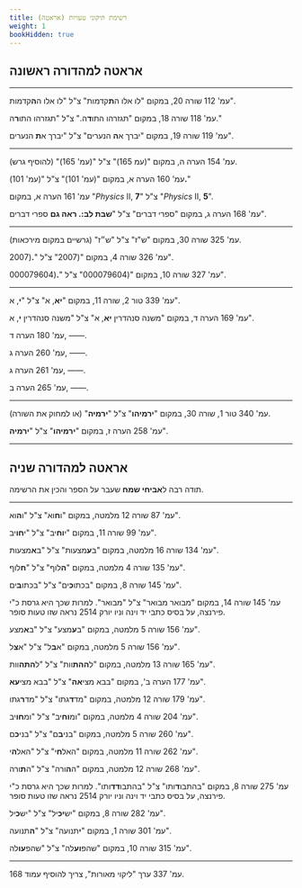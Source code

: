 ```yaml
---
title: רשימת תיקוני טעויות (אראטה)
weight: 1
bookHidden: true
---
```


## אראטה למהדורה ראשונה


---

עמ' 112 שורה 20, במקום "לו אלו ה**ת**קדמות" צ"ל "לו אלו ה**ה**קדמות".

עמ' 118 שורה 18, במקום "תגזרהו התו**ד**ה." צ"ל "תגזרהו התו**ר**ה."

עמ' 119 שורה 19, במקום "יברך א**ה** הנערים" צ"ל "יברך א**ת** הנערים".

---

עמ' 154 הערה ה, במקום "(עמ 165)" צ"ל "(עמ' 165)" (להוסיף גרש).

עמ' 160 הערה א, במקום "(עמ' 101)" צ"ל "(עמ' 101)**.**"

עמ' 161 הערה א, במקום "_Physics_ II, **7**" צ"ל "_Physics_ II, **5**".

עמ' 168 הערה ג, במקום "ספרי דברים" צ"ל "**שבת לב:. ראה גם** ספרי דברים".

---

עמ' 325 שורה 30, במקום "ש"ז" צ"ל "ש״ז" (גרשיים במקום מירכאות).

עמ' 326 שורה 4, במקום "(2007" צ"ל "**.**(2007".

עמ' 327 שורה 10, במקום "(000079604" צ"ל "**.**(000079604".

---

עמ' 339 טור 2, שורה 11, במקום "**יא**, א" צ"ל "**י**, א".

עמ' 169 הערה ד, במקום "משנה סנהדרין **יא**, א" צ"ל "משנה סנהדרין **י**, א".

עמ' 180 הערה ד, &mdash;&mdash;.

עמ' 260 הערה ג, &mdash;&mdash;.

עמ' 261 הערה ג, &mdash;&mdash;.

עמ' 265 הערה ב, &mdash;&mdash;.

---

עמ' 340 טור 1, שורה 30, במקום "**ירמיהו**" צ"ל "**ירמיה**" (או למחוק את השורה).

עמ' 258 הערה ז, במקום "**ירמיהו**" צ"ל "**ירמיה**".

---


## אראטה למהדורה שניה

תודה רבה ל**אביחי שמח** שעבר על הספר והכין את הרשימה.

---

עמ' 87 שורה 12 מלמטה, במקום "ו**ח**וא" צ"ל "ו**ה**וא".

עמ' 99 שורה 11, במקום "י**וח**יב" צ"ל "י**חו**יב".

עמ' 134 שורה 16 מלמטה, במקום "ב**ע**מצעות" צ"ל "ב**א**מצעות".

עמ' 135 שורה 4 מלמטה, במקום "**ה**לוף" צ"ל "**ח**לוף".

עמ' 145 שורה 8, במקום  "בכתו**כ**ים" צ"ל "בכתו**ב**ים".

עמ' 145 שורה 14, במקום "מבואר מבואר" צ"ל "מבואר". למרות שכך היא גרסת כ"י פירנצה, על בסיס כתבי יד וינה וניו יורק 2514 נראה שזו טעות סופר.

עמ' 156 שורה 5 מלמטה, במקום "ב**ע**מצע" צ"ל "ב**א**מצע".

עמ' 156 שורה 5 מלמטה, במקום "א**ב**ל" צ"ל "א**צ**ל".

עמ' 165 שורה 13 מלמטה, במקום "ל**ההת**וות" צ"ל "ל**התה**וות".

עמ' 177 הערה ב', במקום "בבא מצי**אה**" צ"ל "בבא מצי**עא**".

עמ' 179 שורה 12 מלמטה, במקום "מד**ד**גתו" צ"ל "מד**ר**גתו".

עמ' 204 שורה 4 מלמטה, במקום "ומ**וח**יב" צ"ל "ומ**חו**יב".

עמ' 260 שורה 5 מלמטה, במקום "בני**ב**ם" צ"ל "בני**כ**ם".

עמ' 262 שורה 11 מלמטה, במקום "האל**ח**י" צ"ל "האל**ה**י".

עמ' 268 שורה 12 מלמטה, במקום "ה**ה**ורה" צ"ל "ה**ת**ורה".

עמ' 275 שורה 8, במקום "בהתבו**ד**ותו" צ"ל "בהתבו**דד**ותו". למרות שכך היא גרסת כ"י פירנצה, על בסיס כתבי יד וינה וניו יורק 2514 נראה שזו טעות סופר.

עמ' 282 שורה 8, במקום "יש**יכ**יל" צ"ל "יש**כ**יל".

עמ' 301 שורה 1, במקום "**י**תנועה" צ"ל "**ה**תנועה".

עמ' 315 שורה 10, במקום "שהפ**וע**לה" צ"ל "שהפ**עו**לה".

---

עמ' 337 ערך "ליקוי מאורות", צריך להוסיף עמוד 168.
